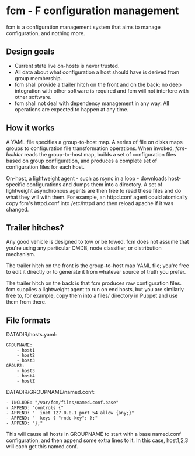 fcm - F configuration management
===

fcm is a configuration management system that aims to manage configuration, and
nothing more.

## Design goals

* Current state live on-hosts is never trusted.
* All data about what configuration a host should have is derived from group
  membership.
* fcm shall provide a trailer hitch on the front and on the back; no deep
  integration with other software is required and fcm will not interfere with
  other software.
* fcm shall not deal with dependency management in any way.  All operations are
  expected to happen at any time.

## How it works

A YAML file specifies a group-to-host map.  A series of file on disks maps
groups to configuration file transformation operations.  When invoked,
*fcm-builder* reads the group-to-host map, builds a set of configuration files
based on group configuration, and produces a complete set of configuration files
for each host.

On-host, a lightweight agent - such as rsync in a loop - downloads host-specific
configurations and dumps them into a directory.  A set of lightweight
asynchronous agents are then free to read these files and do what they will with
them.  For example, an httpd.conf agent could atomically copy fcm's httpd.conf
into /etc/httpd and then reload apache if it was changed.

## Trailer hitches?

Any good vehicle is designed to tow or be towed.  fcm does not assume that
you're using any particular CMDB, node classifier, or distribution mechanism.

The trailer hitch on the front is the group-to-host map YAML file; you're free
to edit it directly or to generate it from whatever source of truth you prefer.

The trailer hitch on the back is that fcm produces raw configuration files.  fcm
supplies a lightweight agent to run on end hosts, but you are similarly free to,
for example, copy them into a files/ directory in Puppet and use them from
there.

## File formats

DATADIR/hosts.yaml:

    GROUPNAME:
        - host1
        - host2
        - host3
    GROUP2:
        - host3
        - host4
        - hostZ

DATADIR/GROUPNAME/named.conf:

    - INCLUDE: "/var/fcm/files/named.conf.base"
    - APPEND: "controls {"
    - APPEND: "  inet 127.0.0.1 port 54 allow {any;}"
    - APPEND: "  keys { "rndc-key"; };"
    - APPEND: "};"

This will cause all hosts in GROUPNAME to start with a base named.conf
configuration, and then append some extra lines to it.  In this case, host1,2,3
will each get this named.conf.
